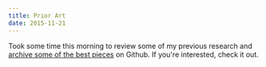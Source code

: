 ```yaml
---
title: Prior Art
date: 2015-11-21
---
```


Took some time this morning to review some of my previous research and [archive some of the best pieces](https://github.com/polysoph/research/blob/master/prior-art.md) on Github. If you're interested, check it out.
